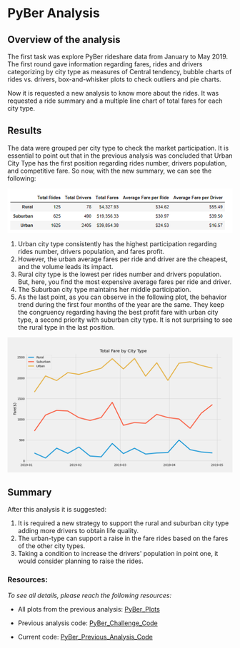 # PyBer Analysis

## **Overview of the analysis**

The first task was explore  PyBer rideshare data from January to May 2019. The first round gave information regarding fares, rides and drivers categorizing by city type as measures of Central tendency, bubble charts of rides vs. drivers, box-and-whisker plots to check outliers and pie charts.

Now it is requested a new analysis to know more about the rides. It was requested a ride summary and a multiple line chart of total fares for each city type.


## **Results**
The data were grouped per city type to check the market participation. It is essential to point out that in the previous analysis was concluded that Urban City Type has the first position regarding rides number, drivers population, and competitive fare.
So now, with the new summary, we can see the following:

![PyBer_Fare_Summary](https://github.com/JackieCortes/PyBer_Analysis/blob/main/analysis/PyBer_fare_summary.PNG)

1. Urban city type consistently has the highest participation regarding rides number, drivers population, and fares profit.
2. However, the urban average fares per ride and driver are the cheapest, and the volume leads its impact.
3. Rural city type is the lowest per rides number and drivers population. But, here, you find the most expensive average fares per ride and driver.
4. The Suburban city type maintains her middle participation.
5. As the last point, as you can observe in the following plot, the behavior trend during the first four months of the year are the same. They keep the congruency regarding having the best profit fare with urban city type, a second priority with suburban city type. It is not surprising to see the rural type in the last position.

![Multiline_plot](https://github.com/JackieCortes/PyBer_Analysis/blob/main/analysis/A.png)

## **Summary**

After this analysis it is suggested:

1. It is required a new strategy to support the rural and suburban city type adding more drivers to obtain life quality.
2. The urban-type can support a raise in the fare rides based on the fares of the other city types.
3. Taking a condition to increase the drivers' population in point one, it would consider planning to raise the rides.

### Resources:
*To see all details, please reach the following resources:*

* All plots from the previous analysis: [PyBer_Plots](https://github.com/JackieCortes/PyBer_Analysis/tree/main/analysis)

* Previous analysis code: [PyBer_Challenge_Code](https://github.com/JackieCortes/PyBer_Analysis/blob/main/PyBer_Challenge.ipynb)

* Current code: [PyBer_Previous_Analysis_Code](https://github.com/JackieCortes/PyBer_Analysis/blob/main/PyBer.ipynb)
